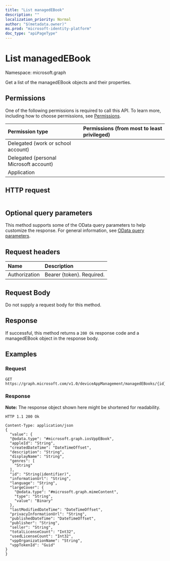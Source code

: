 ```yaml
---
title: "List managedEBook"
description: ""
localization_priority: Normal
author: "$(metadata.owner)"
ms.prod: "microsoft-identity-platform"
doc_type: "apiPageType"
---
```


# List managedEBook

Namespace: microsoft.graph

Get a list of the managedEBook objects and their properties.

## Permissions

One of the following permissions is required to call this API. To learn more, including how to choose permissions, see [Permissions](/graph/permissions-reference).

| Permission type                        | Permissions (from most to least privileged) |
| :------------------------------------- | :------------------------------------------ |
| Delegated (work or school account)     |                                             |
| Delegated (personal Microsoft account) |                                             |
| Application                            |                                             |

## HTTP request

<!-- {
  "blockType": "ignored"
}
-->

```http

```

## Optional query parameters

This method supports some of the OData query parameters to help customize the response. For general information, see [OData query parameters](/graph/query-parameters).

## Request headers

| Name          | Description               |
| :------------ | :------------------------ |
| Authorization | Bearer {token}. Required. |

## Request Body

<!-- Actions and Functions -->

<!-- CRUD Methods -->

Do not supply a request body for this method.

## Response

If successful, this method returns a `200 Ok` response code and a managedEBook object in the response body.

## Examples

### Request

<!-- {
  "blockType": "request",
  "name": "list_managedebook"
}
-->

```http
GET https://graph.microsoft.com/v1.0/deviceAppManagement/managedEBooks/{id}

```

### Response

**Note:** The response object shown here might be shortened for readability.

<!-- {
  "blockType": "response",
  "truncated": true,
  "@odata.type": "microsoft.management.services.api.managedEBook"
}
-->

```http
HTTP 1.1 200 Ok

Content-Type: application/json
{
  "value": {
  "@odata.type": "#microsoft.graph.iosVppEBook",
  "appleId": "String",
  "createdDateTime": "DateTimeOffset",
  "description": "String",
  "displayName": "String",
  "genres": [
    "String"
  ],
  "id": "String(identifier)",
  "informationUrl": "String",
  "language": "String",
  "largeCover": {
    "@odata.type": "#microsoft.graph.mimeContent",
    "type": "String",
    "value": "Binary"
  },
  "lastModifiedDateTime": "DateTimeOffset",
  "privacyInformationUrl": "String",
  "publishedDateTime": "DateTimeOffset",
  "publisher": "String",
  "seller": "String",
  "totalLicenseCount": "Int32",
  "usedLicenseCount": "Int32",
  "vppOrganizationName": "String",
  "vppTokenId": "Guid"
}
}

```
